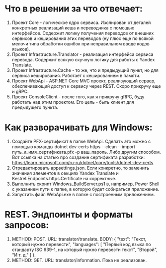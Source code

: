 # Что в решении за что отвечает:

1. Проект Core - логическое ядро сервиса. Изолирован от деталей конкретных реализаций кеша и переводчика с помощью интерфейсов. Содержит логику получения переводов от внешних сервисов и кеширования этих переводов (ну плюс еще по всякой мелочи типа обработки ошибок при неправильном вводе кодов языков).
2. Проект Infrastructure.Translator - реализация интерфейса сервиса перевода. Содержит всякую скучную логику для работы с Yandex Translate.
3. Проект Infrastructure.Cache - то же, что и предыдущий пункт, но для сервиса кеширования. Работает с кешированием в памяти.
4. Проект WebApi - ASP.NET Core MVC проект, реализующий сервер, обеспечивающий доступ к сервису через REST. Скоро прикручу еще и gRPC.
5. Проект ConsoleClient - после того, как я прикручу gRPC, буду работать над этим проектом. Его цель - быть клиент для предыдущего пункта.

# Как разворачивать для Windows:

1. Создайте PFX-сертификат в папке WebApi. Сделать это можно с помощью команды dotnet dev-certs https --clean --import путь_и_имя_сертификата.pfx -p ваш_пароль. Либо другим способом. Вот ссылка на статью про создание сертификата разработки: https://learn.microsoft.com/ru-ru/dotnet/core/tools/dotnet-dev-certs.
2. Отредактировать appsettings.json. Если конкретно, то заменить значения элементов в секциях Yandex Translate и Kestrel.Endpoints.https.Certificate на корректные.
3. Выполнить скрипт Windows_BuildServer.ps1 в, например, Power Shell с указанием пути к папке, в которую будет собираться приложение.
4. Запустить файл WebApi.exe в папке с построенным приложением.

# REST. Эндпоинты и форматы запросов:

1. METHOD: POST. URL: translator/translate. BODY: { "text": "Текст, который нужно перевести", "languages": [ "Первый код языка по стандарту ISO 639-1, на который нужно перевести текст", "Второй", "И т. д." ] }.
2. METHOD: GET. URL: translator/information. Пока не реализован.
